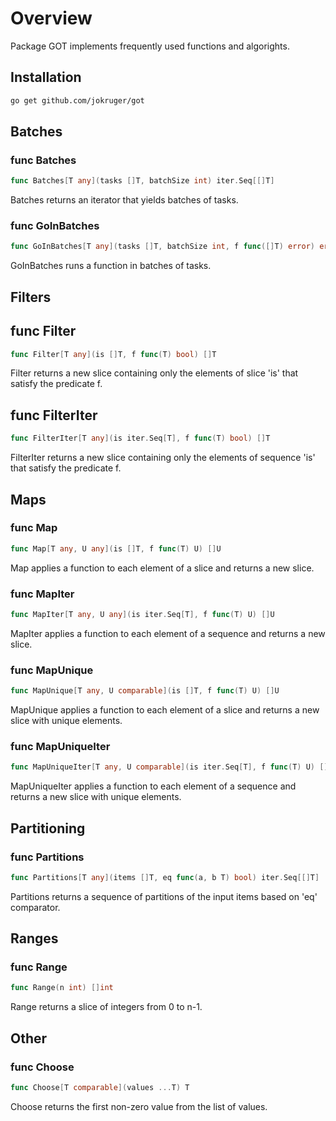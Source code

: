 # Overview
Package GOT implements frequently used functions and algorights.

## Installation

```bash
go get github.com/jokruger/got
```


## Batches

### func Batches
```go
func Batches[T any](tasks []T, batchSize int) iter.Seq[[]T]
```
Batches returns an iterator that yields batches of tasks.

### func GoInBatches
```go
func GoInBatches[T any](tasks []T, batchSize int, f func([]T) error) error
```
GoInBatches runs a function in batches of tasks.


## Filters

## func Filter
```go
func Filter[T any](is []T, f func(T) bool) []T 
```
Filter returns a new slice containing only the elements of slice 'is' that satisfy the predicate f.

## func FilterIter
```go
func FilterIter[T any](is iter.Seq[T], f func(T) bool) []T
```
FilterIter returns a new slice containing only the elements of sequence 'is' that satisfy the predicate f.


## Maps

### func Map
```go
func Map[T any, U any](is []T, f func(T) U) []U
```
Map applies a function to each element of a slice and returns a new slice.

### func MapIter
```go
func MapIter[T any, U any](is iter.Seq[T], f func(T) U) []U
```
MapIter applies a function to each element of a sequence and returns a new slice.

### func MapUnique
```go
func MapUnique[T any, U comparable](is []T, f func(T) U) []U
```
MapUnique applies a function to each element of a slice and returns a new slice with unique elements.

### func MapUniqueIter
```go
func MapUniqueIter[T any, U comparable](is iter.Seq[T], f func(T) U) []U
```
MapUniqueIter applies a function to each element of a sequence and returns a new slice with unique elements.


## Partitioning

### func Partitions
```go
func Partitions[T any](items []T, eq func(a, b T) bool) iter.Seq[[]T]
```
Partitions returns a sequence of partitions of the input items based on 'eq' comparator.


## Ranges

### func Range
```go
func Range(n int) []int
```
Range returns a slice of integers from 0 to n-1.


## Other

### func Choose
```go
func Choose[T comparable](values ...T) T
```
Choose returns the first non-zero value from the list of values.
